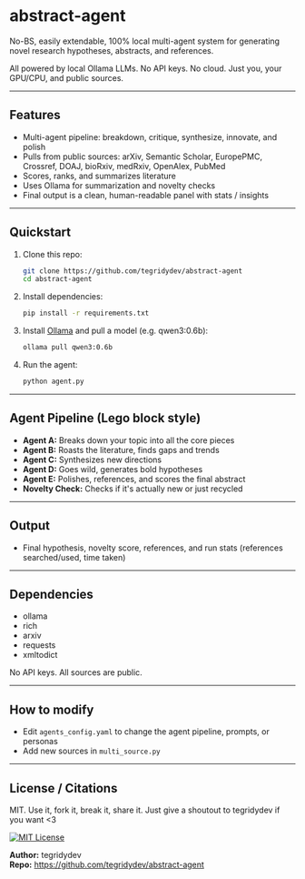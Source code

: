 # abstract-agent

No-BS, easily extendable, 100% local multi-agent system for generating novel research hypotheses, abstracts, and references. 

All powered by local Ollama LLMs. No API keys. No cloud. Just you, your GPU/CPU, and public sources.   

---

## Features
- Multi-agent pipeline: breakdown, critique, synthesize, innovate, and polish
- Pulls from public sources: arXiv, Semantic Scholar, EuropePMC, Crossref, DOAJ, bioRxiv, medRxiv, OpenAlex, PubMed
- Scores, ranks, and summarizes literature
- Uses Ollama for summarization and novelty checks
- Final output is a clean, human-readable panel with stats / insights

---

## Quickstart

1. Clone this repo:
   ```bash
   git clone https://github.com/tegridydev/abstract-agent
   cd abstract-agent
   ```
2. Install dependencies:
   ```bash
   pip install -r requirements.txt
   ```
3. Install [Ollama](https://ollama.com/download) and pull a model (e.g. qwen3:0.6b):
   ```bash
   ollama pull qwen3:0.6b
   ```
4. Run the agent:
   ```bash
   python agent.py
   ```

---

## Agent Pipeline (Lego block style)
- **Agent A:** Breaks down your topic into all the core pieces
- **Agent B:** Roasts the literature, finds gaps and trends
- **Agent C:** Synthesizes new directions
- **Agent D:** Goes wild, generates bold hypotheses
- **Agent E:** Polishes, references, and scores the final abstract
- **Novelty Check:** Checks if it's actually new or just recycled

---

## Output
- Final hypothesis, novelty score, references, and run stats (references searched/used, time taken)

---

## Dependencies
- ollama
- rich
- arxiv
- requests
- xmltodict

No API keys. All sources are public.

---

## How to modify
- Edit `agents_config.yaml` to change the agent pipeline, prompts, or personas
- Add new sources in `multi_source.py`

---

## License / Citations
MIT. Use it, fork it, break it, share it. Just give a shoutout to tegridydev if you want <3

[![MIT License](https://img.shields.io/badge/license-MIT-green)](LICENSE)

**Author:** tegridydev  
**Repo:** https://github.com/tegridydev/abstract-agent

